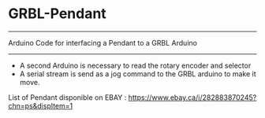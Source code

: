 # GRBL-Pendant
***
Arduino Code for interfacing a Pendant to a GRBL Arduino
***
* A second Arduino is necessary to read the rotary encoder and selector
* A serial stream is send as a jog command to the GRBL arduino to make it move.

List of Pendant disponible on EBAY :
https://www.ebay.ca/i/282883870245?chn=ps&dispItem=1
